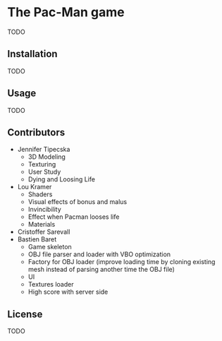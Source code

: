# The Pac-Man game

TODO

## Installation

TODO

## Usage
TODO

## Contributors

* Jennifer Tipecska
  * 3D Modeling
  * Texturing
  * User Study
  * Dying and Loosing Life 
* Lou Kramer
	* Shaders
	* Visual effects of bonus and malus
	* Invincibility
	* Effect when Pacman looses life
	* Materials
* Cristoffer Sarevall
* Bastien Baret
  * Game skeleton
  * OBJ file parser and loader with VBO optimization
  * Factory for OBJ loader (improve loading time by cloning existing mesh instead of parsing another time the OBJ file)
  * UI
  * Textures loader
  * High score with server side

## License
TODO
